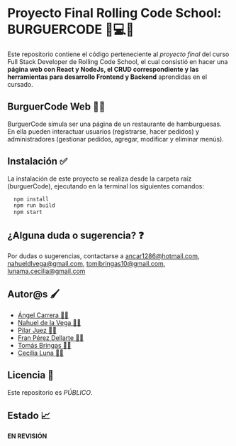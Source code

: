 
# Proyecto Final Rolling Code School: BURGUERCODE 📱💻💡

Este repositorio contiene el código perteneciente al *proyecto final* del curso Full Stack Developer de Rolling Code School, el cual consistió en hacer una **página web con React y NodeJs, el CRUD correspondiente y las herramientas para desarrollo Frontend y Backend** aprendidas en el cursado.


## BurguerCode Web 🍔🌐
BurguerCode simula ser una página de un restaurante de hamburguesas. En ella pueden interactuar usuarios (registrarse, hacer pedidos) y administradores (gestionar pedidos, agregar, modificar y eliminar menús).
## Instalación ✅

La instalación de este proyecto se realiza desde la carpeta raíz (burguerCode), ejecutando en la terminal los siguientes comandos:

```bash
  npm install
  npm run build
  npm start
```
    
## ¿Alguna duda o sugerencia? ❓
Por dudas o sugerencias, contactarse a ancar1286@hotmail.com, nahueldlvega@gmail.com, tomibringas10@gmail.com, lunama.cecilia@gmail.com
## Autor@s 🖌️

- [Ángel Carrera 👨‍💻](https://github.com/ACarrera)
- [Nahuel de la Vega 👨‍💻](https://github.com/nahueldelavega)
- [Pilar Juez 👩‍💻](https://github.com/Pilijuezp)
- [Fran Pérez Dellarte 👨‍💻](https://github.com/Fperezdellarte)
- [Tomás Bringas 👨‍💻](https://github.com/TomateBringas)
- [Cecilia Luna 👩‍💻](https://github.com/MCeciliaLuna)


## Licencia 🤝

Este repositorio es *PÚBLICO*.


## Estado 📈

**EN REVISIÓN**

